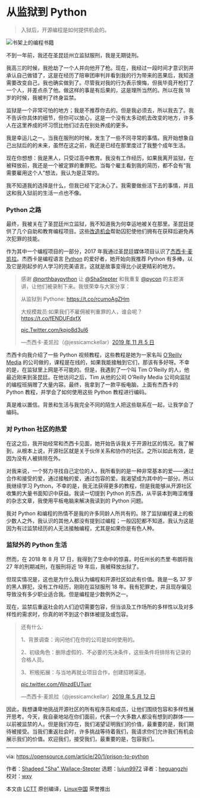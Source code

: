 [#]: collector: (lujun9972)
[#]: translator: (heguangzhi)
[#]: reviewer: (wxy)
[#]: publisher: (wxy)
[#]: url: (https://linux.cn/article-11893-1.html)
[#]: subject: (What I learned going from prison to Python)
[#]: via: (https://opensource.com/article/20/1/prison-to-python)
[#]: author: (Shadeed "Sha" Wallace-Stepter https://opensource.com/users/shastepter)

从监狱到 Python
======

> 入狱后，开源编程是如何提供机会的。
 
![书架上的编程书籍][1]

不到一年前，我还在圣昆廷州立监狱服刑，我是无期徒刑。

我高三的时候，我抢劫了一个人并向他开了枪。现在，我经过一段时间才意识到并承认自己做错了，这是在经历了陪审团审判并看到我的行为带来的恶果后，我知道需要改变自己，我也确实做到了。尽管我对我的行为表示懊悔，但我毕竟开枪打了一个人，并差点杀了他。做这样的事是有后果的，这是理所当然的。所以在我 18 岁的时候，我被判了终身监禁。

监狱是一个非常可怕的地方；我是不推荐你去的。但是我必须去，所以我去了。我不告诉你具体的细节，但你可以放心，这是一个没有太多动机去改变的地方，许多人在这里养成的坏习惯比他们过去在别处养成的更多。

我是幸运儿之一。当我在服刑的时候，发生了一些不同寻常的事情。我开始想象自己出狱后的的未来，虽然在这之前，我还是已经在那里度过了我整个成年生活。

现在你想想：我是黑人，只受过高中教育。我没有工作经历，如果我离开监狱，在被释放前，我还是一个被定罪的重罪犯。当每个雇主看到我的简历，都不会有“我需要雇用这个人”想法，我认为是正常的。

我不知道我的选择是什么，但我已经下定决心了。我需要做些活下去的事情，并且这和我入狱前的生活一点也不像。

### Python 之路

最终，我被关在了圣昆廷州立监狱，我不知道我为何幸运地被关在那里。圣昆廷提供了几个自助和教育编程项目。这些[改造机会][2]帮助囚犯使他们拥有在获释后避免再次犯罪的技能。

作为其中一个编程项目的一部分，2017 年我通过圣昆廷媒体项目认识了[杰西卡·麦凯拉][3]。杰西卡是编程语言 [Python][4] 的爱好者，她开始向我推荐 Python 有多棒，以及它是刚起步的人学习的完美语言。这就是故事变得比小说更精彩的地方。

> 感谢 [@northbaypython][5] 让 [@ShaStepter][6] 和我重复 [@pycon][7] 的主题演讲，让他们被录制下来。我很荣幸与大家分享：
>
> 从监狱到 Pythone:  https://t.co/rcumoAgZHm 
>
> 大规模裁员:如果我们不雇佣被判重罪的人，谁会呢？ https://t.co/fENDUFdxfX  
> 
> [pic.Twitter.com/kpjo8d3ul6][8]
>
> —杰西卡·麦凯拉（@jessicamckellar）[2019 年 11 月 5 日][9]

杰西卡向我介绍了一些 Python 视频教程，这些教程是她为一家名叫 [O’Reilly Media][10] 的公司做的，课程是在线的，如果我能接触到它们，那该有多好呀。不幸的是，在监狱里上网是不可能的。但是，我遇到了一个叫 Tim O’Reilly 的人，他最近刚来到圣昆廷。在他访问之后，Tim 从他的公司 O’Reilly Media 公司向监狱的编程班捐赠了大量内容。最终，我拿到了一款平板电脑，上面有杰西卡的 Python 教程，并学会了如何使用这些 Python 教程进行编码。

真是难以置信。背景和生活与我完全不同的陌生人把这些联系在一起，让我学会了编码。

### 对 Python 社区的热爱

在这之后，我开始经常和杰西卡见面，她开始告诉我关于开源社区的情况。我了解到，从根本上说，开源社区就是关于伙伴关系和协作的社区。之所以如此有效，是因为没有人被排除在外。

对我来说，一个努力寻找自己定位的人，我所看到的是一种非常基本的爱——通过合作和接受的爱，通过接触的爱，通过包容的爱。我渴望成为其中的一部分。所以我继续学习 Python，不幸的是，我无法获得更多的教程，但是我能够从开源社区收集的大量书面知识中获益。我读一切提到 Python 的东西，从平装本到晦涩难懂的杂志文章，我使用平板电脑来解决我读到的 Python 问题。

我对 Python 和编程的热情不是我的许多同龄人所共有的。除了监狱编程课上的极少数人之外，我认识的其他人都没有提到过编程；一般囚犯都不知道。我认为这是因为有过监禁经历的人无法接触编程，尤其是如果你是有色人种。

### 监狱外的 Python 生活

然而，在 2018 年 8 月 17 日，我得到了生命中的惊喜。时任州长的杰里·布朗将我 27 年的刑期减刑，在服刑将近 19 年后，我被释放出狱了。

但现实情况是，这也是为什么我认为编程和开源社区如此有价值。我是一名 37 岁的黑人罪犯，没有工作经历，刚刚在监狱服刑 18 年。我有犯罪史，并且现存偏见导致没有多少职业适合我。但是编程是少数例外之一。

现在，监禁后重返社会的人们迫切需要包容，但当谈及工作场所的多样性以及对多样性的需求时，你真的听不到这个群体被提及或包容。

> 还有什么:
> 
> 1、背景调查：询问他们在你的公司是如何使用的。
>
> 2、初级角色：删除虚假的、不必要的先决条件，这些条件将排除有记录的合格人员。
>
> 3、积极拓展：与当地再就业项目合作，创建招聘渠道。
> 
> [pic.twitter.com/WnzdEUTuxr][11]
>
> —杰西卡·麦凯拉（@jessicamckellar）[2019 年 5 月 12 日][12]
 

因此，我想谦卑地挑战开源社区的所有程序员和成员，让他们围绕包容和多样性展开思考。今天，我自豪地站在你们面前，代表一个大多数人都没有想到的群体——以前被监禁的人。但是我们存在，我们渴望证明我们的价值，最重要的是，我们期待被接受。当我们重返社会时，许多挑战等待着我们，我请求你们允许我们有机会展示我们的价值。欢迎我们，接受我们，最重要的是，包容我们。

--------------------------------------------------------------------------------

via: https://opensource.com/article/20/1/prison-to-python

作者：[Shadeed "Sha" Wallace-Stepter][a]
选题：[lujun9972][b]
译者：[heguangzhi](https://github.com/heguangzhi)
校对：[wxy](https://github.com/wxy)

本文由 [LCTT](https://github.com/LCTT/TranslateProject) 原创编译，[Linux中国](https://linux.cn/) 荣誉推出

[a]: https://opensource.com/users/shastepter
[b]: https://github.com/lujun9972
[1]: https://opensource.com/sites/default/files/styles/image-full-size/public/lead-images/books_programming_languages.jpg?itok=KJcdnXM2 (Programming books on a shelf)
[2]: https://www.dailycal.org/2019/02/27/san-quentin-rehabilitation-programs-offer-inmates-education-a-voice/
[3]: https://twitter.com/jessicamckellar?lang=en
[4]: https://www.python.org/
[5]: https://twitter.com/northbaypython?ref_src=twsrc%5Etfw
[6]: https://twitter.com/ShaStepter?ref_src=twsrc%5Etfw
[7]: https://twitter.com/pycon?ref_src=twsrc%5Etfw
[8]: https://t.co/Kpjo8d3ul6
[9]: https://twitter.com/jessicamckellar/status/1191601209917837312?ref_src=twsrc%5Etfw
[10]: http://shop.oreilly.com/product/110000448.do
[11]: https://t.co/WnzdEUTuxr
[12]: https://twitter.com/jessicamckellar/status/1127640222504636416?ref_src=twsrc%5Etfw
